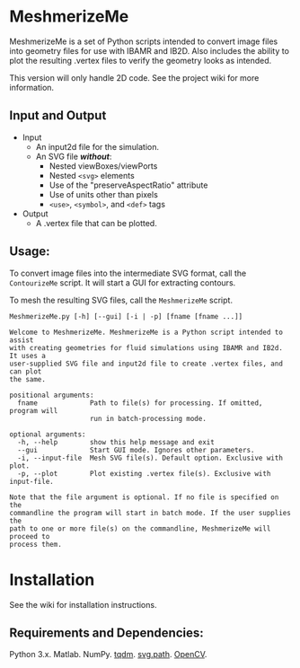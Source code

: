 # MeshmerizeMe
MeshmerizeMe is a set of Python scripts intended to convert image files into
geometry files for use with IBAMR and IB2D. Also includes the ability to
plot the resulting .vertex files to verify the geometry looks as intended.

This version will only handle 2D code. See the project wiki for more
information.

## Input and Output
- Input
    - An input2d file for the simulation.
    - An SVG file ___without___:
        - Nested viewBoxes/viewPorts
        - Nested `<svg>` elements
        - Use of the "preserveAspectRatio" attribute
        - Use of units other than pixels
        - `<use>`, `<symbol>`, and `<def>` tags
- Output
    - A .vertex file that can be plotted.

## Usage:
To convert image files into the intermediate SVG format, call the 
`ContourizeMe` script. It will start a GUI for extracting contours. 

To mesh the resulting SVG files, call the `MeshmerizeMe` script. 

```
MeshmerizeMe.py [-h] [--gui] [-i | -p] [fname [fname ...]]

Welcome to MeshmerizeMe. MeshmerizeMe is a Python script intended to assist
with creating geometries for fluid simulations using IBAMR and IB2d. It uses a
user-supplied SVG file and input2d file to create .vertex files, and can plot
the same.

positional arguments:
  fname             Path to file(s) for processing. If omitted, program will
                    run in batch-processing mode.

optional arguments:
  -h, --help        show this help message and exit
  --gui             Start GUI mode. Ignores other parameters.
  -i, --input-file  Mesh SVG file(s). Default option. Exclusive with plot.
  -p, --plot        Plot existing .vertex file(s). Exclusive with input-file.

Note that the file argument is optional. If no file is specified on the
commandline the program will start in batch mode. If the user supplies the
path to one or more file(s) on the commandline, MeshmerizeMe will proceed to
process them.
```

# Installation

See the wiki for installation instructions.

## Requirements and Dependencies:
Python 3.x. Matlab. NumPy. [tqdm](https://pypi.python.org/pypi/tqdm). [svg.path](https://pypi.python.org/pypi/svg.path). [OpenCV](https://pypi.org/project/opencv-python/).